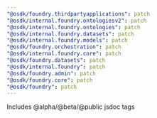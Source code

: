 ```yaml
---
"@osdk/foundry.thirdpartyapplications": patch
"@osdk/internal.foundry.ontologiesv2": patch
"@osdk/internal.foundry.ontologies": patch
"@osdk/internal.foundry.datasets": patch
"@osdk/internal.foundry.models": patch
"@osdk/foundry.orchestration": patch
"@osdk/internal.foundry.core": patch
"@osdk/foundry.datasets": patch
"@osdk/internal.foundry": patch
"@osdk/foundry.admin": patch
"@osdk/foundry.core": patch
"@osdk/foundry": patch
---
```


Includes @alpha/@beta/@public jsdoc tags
